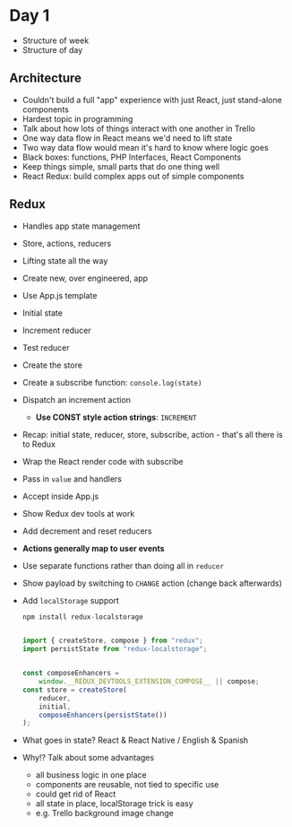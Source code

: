 # Day 1

- Structure of week
- Structure of day

## Architecture

- Couldn't build a full "app" experience with just React, just stand-alone components
- Hardest topic in programming
- Talk about how lots of things interact with one another in Trello
- One way data flow in React means we'd need to lift state
- Two way data flow would mean it's hard to know where logic goes
- Black boxes: functions, PHP Interfaces, React Components
- Keep things simple, small parts that do one thing well
- React Redux: build complex apps out of simple components

## Redux
- Handles app state management
- Store, actions, reducers
- Lifting state all the way

- Create new, over engineered, app
- Use App.js template
- Initial state
- Increment reducer
- Test reducer
- Create the store
- Create a subscribe function: `console.log(state)`
- Dispatch an increment action
    - **Use CONST style action strings**: `INCREMENT`
- Recap: initial state, reducer, store, subscribe, action - that's all there is to Redux

- Wrap the React render code with subscribe
- Pass in `value` and handlers
- Accept inside App.js
- Show Redux dev tools at work
- Add decrement and reset reducers
- **Actions generally map to user events**
- Use separate functions rather than doing all in `reducer`
- Show payload by switching to `CHANGE` action (change back afterwards)

- Add `localStorage` support

    ```js
    npm install redux-localstorage


    import { createStore, compose } from "redux";
    import persistState from "redux-localstorage";


    const composeEnhancers =
        window.__REDUX_DEVTOOLS_EXTENSION_COMPOSE__ || compose;
    const store = createStore(
        reducer,
        initial,
        composeEnhancers(persistState())
    );
    ```

- What goes in state? React & React Native / English & Spanish
- Why!? Talk about some advantages
    - all business logic in one place
    - components are reusable, not tied to specific use
    - could get rid of React
    - all state in place, localStorage trick is easy
    - e.g. Trello background image change
